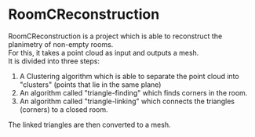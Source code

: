 # RoomCReconstruction

RoomCReconstruction is a project which is able to reconstruct the planimetry of non-empty rooms.<br>
For this, it takes a point cloud as input and outputs a mesh.<br>
It is divided into three steps:<br>

 1. A Clustering algorithm which is able to separate the point cloud into "clusters" (points that lie in the same plane)
 2. An algorithm called "triangle-finding" which finds corners in the room.
 3. An algorithm called "triangle-linking" which connects the triangles (corners) to a closed room.

The linked triangles are then converted to a mesh.
